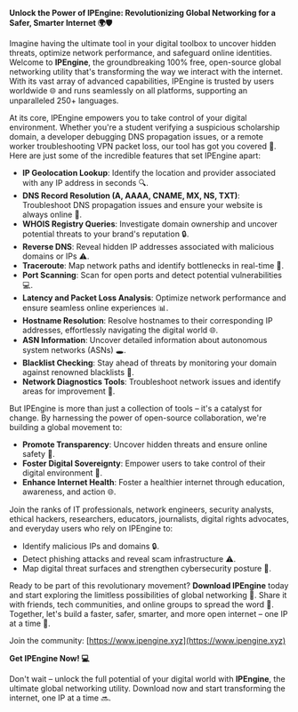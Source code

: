**Unlock the Power of IPEngine: Revolutionizing Global Networking for a Safer, Smarter Internet 🌍🛡️**

Imagine having the ultimate tool in your digital toolbox to uncover hidden threats, optimize network performance, and safeguard online identities. Welcome to **IPEngine**, the groundbreaking 100% free, open-source global networking utility that's transforming the way we interact with the internet. With its vast array of advanced capabilities, IPEngine is trusted by users worldwide 🌐 and runs seamlessly on all platforms, supporting an unparalleled 250+ languages.

At its core, IPEngine empowers you to take control of your digital environment. Whether you're a student verifying a suspicious scholarship domain, a developer debugging DNS propagation issues, or a remote worker troubleshooting VPN packet loss, our tool has got you covered 🚀. Here are just some of the incredible features that set IPEngine apart:

* **IP Geolocation Lookup**: Identify the location and provider associated with any IP address in seconds 🔍.
* **DNS Record Resolution (A, AAAA, CNAME, MX, NS, TXT)**: Troubleshoot DNS propagation issues and ensure your website is always online 📡.
* **WHOIS Registry Queries**: Investigate domain ownership and uncover potential threats to your brand's reputation 🔒.
* **Reverse DNS**: Reveal hidden IP addresses associated with malicious domains or IPs ⚠️.
* **Traceroute**: Map network paths and identify bottlenecks in real-time 📍.
* **Port Scanning**: Scan for open ports and detect potential vulnerabilities 💻.
* **Latency and Packet Loss Analysis**: Optimize network performance and ensure seamless online experiences 📊.
* **Hostname Resolution**: Resolve hostnames to their corresponding IP addresses, effortlessly navigating the digital world 🌐.
* **ASN Information**: Uncover detailed information about autonomous system networks (ASNs) 🕳️.
* **Blacklist Checking**: Stay ahead of threats by monitoring your domain against renowned blacklists 🔴.
* **Network Diagnostics Tools**: Troubleshoot network issues and identify areas for improvement 🔧.

But IPEngine is more than just a collection of tools – it's a catalyst for change. By harnessing the power of open-source collaboration, we're building a global movement to:

* **Promote Transparency**: Uncover hidden threats and ensure online safety 🌟.
* **Foster Digital Sovereignty**: Empower users to take control of their digital environment 🤝.
* **Enhance Internet Health**: Foster a healthier internet through education, awareness, and action 🌐.

Join the ranks of IT professionals, network engineers, security analysts, ethical hackers, researchers, educators, journalists, digital rights advocates, and everyday users who rely on IPEngine to:

* Identify malicious IPs and domains 🔒.
* Detect phishing attacks and reveal scam infrastructure ⚠️.
* Map digital threat surfaces and strengthen cybersecurity posture 💪.

Ready to be part of this revolutionary movement? **Download IPEngine** today and start exploring the limitless possibilities of global networking 📀. Share it with friends, tech communities, and online groups to spread the word 🔗. Together, let's build a faster, safer, smarter, and more open internet – one IP at a time 🚀.

Join the community: [https://www.ipengine.xyz](https://www.ipengine.xyz)

**Get IPEngine Now! 💻**

Don't wait – unlock the full potential of your digital world with **IPEngine**, the ultimate global networking utility. Download now and start transforming the internet, one IP at a time 🔜.
